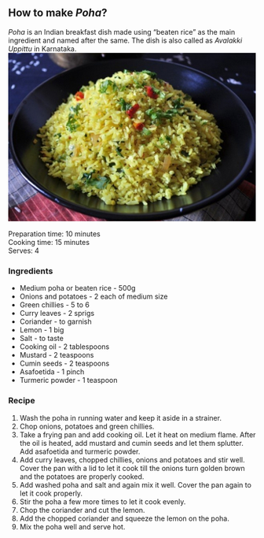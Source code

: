 ## How to make *Poha*?
*Poha* is an Indian breakfast dish made using “beaten rice” as the main ingredient and named after the same. The dish is also called as *Avalakki Uppittu* in Karnataka.  
![Poha](/images/poha.jpg "Poha")

Preparation time: 10 minutes  
Cooking time: 15 minutes  
Serves: 4
### Ingredients
-  Medium poha or beaten rice - 500g
-  Onions and potatoes - 2 each of medium size
-  Green chillies - 5 to 6
-  Curry leaves - 2 sprigs
-  Coriander - to garnish
-  Lemon - 1 big
-  Salt - to taste
-  Cooking oil - 2 tablespoons
-  Mustard - 2 teaspoons
-  Cumin seeds - 2 teaspoons
-  Asafoetida - 1 pinch
-  Turmeric powder - 1 teaspoon
### Recipe
1. Wash the poha in running water and keep it aside in a strainer.
2. Chop onions, potatoes and green chillies.
3. Take a frying pan and add cooking oil. Let it heat on medium flame. After the oil is heated, add mustard and cumin seeds and let them splutter. Add asafoetida and turmeric powder.
4. Add curry leaves, chopped chillies, onions and potatoes and stir well. Cover the pan with a lid to let it cook till the onions turn golden brown and the potatoes are properly cooked.
5. Add washed poha and salt and again mix it well. Cover the pan again to let it cook properly.
6. Stir the poha a few more times to let it cook evenly.
7. Chop  the coriander and cut the lemon.
8. Add the chopped coriander and squeeze the lemon on the poha.
9. Mix the poha well and serve hot.
